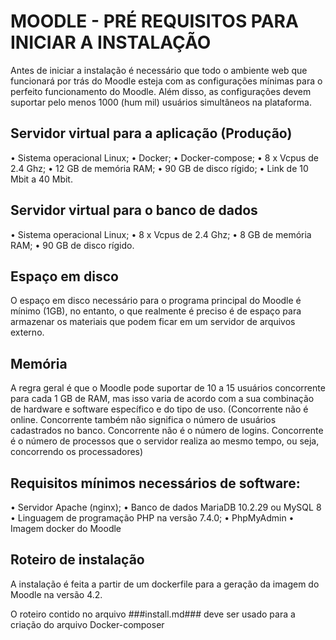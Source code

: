 # MOODLE - PRÉ REQUISITOS PARA INICIAR A INSTALAÇÃO #

Antes de iniciar a instalação é necessário que todo o ambiente web que funcionará por trás do Moodle esteja com as configurações mínimas para o perfeito funcionamento do Moodle. Além disso, as configurações devem suportar pelo menos 1000 (hum mil) usuários simultâneos na plataforma.

## Servidor virtual para a aplicação (Produção)
  • Sistema operacional Linux; • Docker; • Docker-compose; • 8 x Vcpus de 2.4 Ghz; • 12 GB de memória RAM; • 90 GB de disco rígido; • Link de 10 Mbit a 40 Mbit.

## Servidor virtual para o banco de dados
  • Sistema operacional Linux; • 8 x Vcpus de 2.4 Ghz; • 8 GB de memória RAM; • 90 GB de disco rígido.

## Espaço em disco
O espaço em disco necessário para o programa principal do Moodle é mínimo (1GB), no entanto, o que realmente é preciso é de espaço para armazenar os materiais que podem ficar em um servidor de arquivos externo.

## Memória 
A regra geral é que o Moodle pode suportar de 10 a 15 usuários concorrente para cada 1 GB de RAM, mas isso varia de acordo com a sua combinação de hardware e software específico e do tipo de uso. (Concorrente não é online. Concorrente também não significa o número de usuários cadastrados no banco. Concorrente não é o número de logins. Concorrente é o número de processos que o servidor realiza ao mesmo tempo, ou seja, concorrendo os processadores)

## Requisitos mínimos necessários de software:
• Servidor Apache (nginx); • Banco de dados MariaDB 10.2.29 ou MySQL 8 • Linguagem de programação PHP na versão 7.4.0; • PhpMyAdmin • Imagem docker do Moodle

## Roteiro de instalação
A instalação é feita a partir de um dockerfile para a geração da imagem do Moodle na versão 4.2. 

O roteiro contido no arquivo ###install.md### deve ser usado para a criação do arquivo Docker-composer
